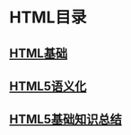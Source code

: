 # HTML目录

## [HTML基础](/前端/HTML/HTML基础.md)
## [HTML5语义化](/前端/HTML/HTML5语义化.md)
## [HTML5基础知识总结](/前端/HTML/HTML5基础知识总结.md)